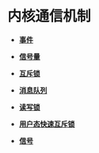 # 内核通信机制



- **[事件](kernel-small-basic-trans-event.md)**

- **[信号量](kernel-small-basic-trans-semaphore.md)**

- **[互斥锁](kernel-small-basic-trans-mutex.md)**

- **[消息队列](kernel-small-basic-trans-queue.md)**

- **[读写锁](kernel-small-basic-trans-rwlock.md)**

- **[用户态快速互斥锁](kernel-small-basic-trans-user-mutex.md)**

- **[信号](kernel-small-basic-trans-user-signal.md)**